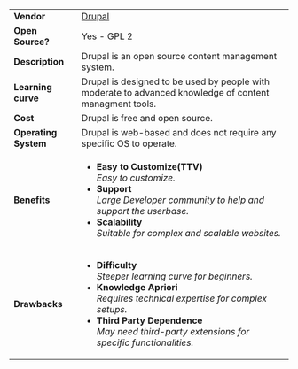 <table>
  <tr>
    <td><b>Vendor</td>
    <td><a href="https://www.drupal.org">Drupal</a></td>
  </tr>
  <tr>
    <td><b>Open Source?</td>
    <td>Yes - GPL 2</td>
  </tr>
  <tr>
    <td><b>Description</td>
    <td>Drupal is an open source content management system.</td>
  </tr> 
  <tr>
    <td><b>Learning curve</td>
    <td>Drupal is designed to be used by people with moderate to advanced knowledge of content managment tools.</td>
  </tr> 
  <tr>
    <td><b>Cost</td>
    <td>Drupal is free and open source.</td>
  </tr>
  <tr>
    <td><b>Operating System</td>
    <td>Drupal is web-based and does not require any specific OS to operate.</td>
  </tr> 
  <tr>
    <td><b>Benefits</td>
  <td>
    <ul>
      <li><b>Easy to Customize(TTV)</b><br><i>Easy to customize.</i></li>
      <li><b>Support</b><br><i>Large Developer community to help and support the userbase.</i></li>
	  <li><b>Scalability</b><br><i>Suitable for complex and scalable websites.</i></li> 
    </ul>
  </td>
</tr>
<tr>
  <td><b>Drawbacks</td>
  <td>
    <ul>
      <li><b>Difficulty</b><br><i>Steeper learning curve for beginners. </i></li>
      <li><b>Knowledge Apriori</b><br><i>Requires technical expertise for complex setups.</i></li>
      <li><b>Third Party Dependence</b><br><i>May need third-party extensions for specific functionalities.</i></li>
    </ul>
  </td> 
</tr>
</table>

